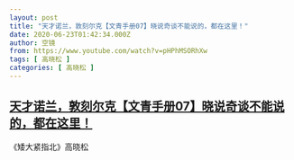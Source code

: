 ```yaml
---
layout: post
title: "天才诺兰，敦刻尔克【文青手册07】晓说奇谈不能说的，都在这里！"
date: 2020-06-23T01:42:34.000Z
author: 空镜
from: https://www.youtube.com/watch?v=pHPhMSORhXw
tags: [ 高晓松 ]
categories: [ 高晓松 ]
---
```

<!--1592876554000-->
[天才诺兰，敦刻尔克【文青手册07】晓说奇谈不能说的，都在这里！](https://www.youtube.com/watch?v=pHPhMSORhXw)
------

<div>
《矮大紧指北》高晓松
</div>
